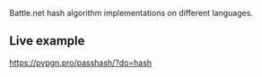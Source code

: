 
Battle.net hash algorithm implementations on different languages.

## Live example
https://pvpgn.pro/passhash/?do=hash
